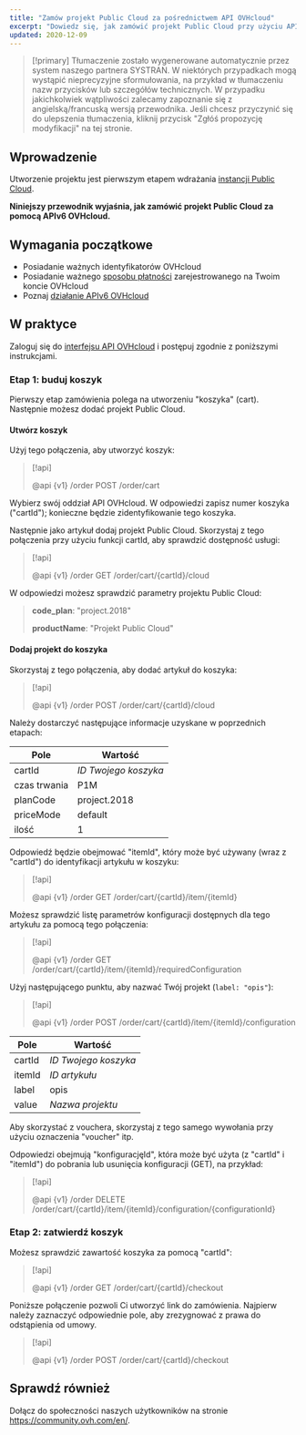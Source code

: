 ```yaml
---
title: "Zamów projekt Public Cloud za pośrednictwem API OVHcloud"
excerpt: "Dowiedz się, jak zamówić projekt Public Cloud przy użyciu API OVHcloud"
updated: 2020-12-09
---
```


> [!primary]
> Tłumaczenie zostało wygenerowane automatycznie przez system naszego partnera SYSTRAN. W niektórych przypadkach mogą wystąpić nieprecyzyjne sformułowania, na przykład w tłumaczeniu nazw przycisków lub szczegółów technicznych. W przypadku jakichkolwiek wątpliwości zalecamy zapoznanie się z angielską/francuską wersją przewodnika. Jeśli chcesz przyczynić się do ulepszenia tłumaczenia, kliknij przycisk "Zgłóś propozycję modyfikacji" na tej stronie.
> 

## Wprowadzenie

Utworzenie projektu jest pierwszym etapem wdrażania [instancji Public Cloud](https://www.ovhcloud.com/pl/public-cloud/).

**Niniejszy przewodnik wyjaśnia, jak zamówić projekt Public Cloud za pomocą APIv6 OVHcloud.**

## Wymagania początkowe

- Posiadanie ważnych identyfikatorów OVHcloud
- Posiadanie ważnego [sposobu płatności](manage-payment-methods1.) zarejestrowanego na Twoim koncie OVHcloud
- Poznaj [działanie APIv6 OVHcloud](first-steps1.)

## W praktyce

Zaloguj się do [interfejsu API OVHcloud](https://api.ovh.com/) i postępuj zgodnie z poniższymi instrukcjami.

### Etap 1: buduj koszyk

Pierwszy etap zamówienia polega na utworzeniu "koszyka" (cart). Następnie możesz dodać projekt Public Cloud.

#### Utwórz koszyk

Użyj tego połączenia, aby utworzyć koszyk:

> [!api]
>
> @api {v1} /order POST /order/cart
>

Wybierz swój oddział API OVHcloud. W odpowiedzi zapisz numer koszyka ("cartId"); konieczne będzie zidentyfikowanie tego koszyka.

Następnie jako artykuł dodaj projekt Public Cloud. Skorzystaj z tego połączenia przy użyciu funkcji cartId, aby sprawdzić dostępność usługi:

> [!api]
>
> @api {v1} /order GET /order/cart/{cartId}/cloud
>

W odpowiedzi możesz sprawdzić parametry projektu Public Cloud:

>
>**code_plan**: "project.2018"
>
>**productName**: "Projekt Public Cloud"
>

#### Dodaj projekt do koszyka

Skorzystaj z tego połączenia, aby dodać artykuł do koszyka:

> [!api]
>
> @api {v1} /order POST /order/cart/{cartId}/cloud
>

Należy dostarczyć następujące informacje uzyskane w poprzednich etapach:

|Pole|Wartość|
|---|---|
|cartId|*ID Twojego koszyka*|
|czas trwania|P1M|
|planCode|project.2018|
|priceMode|default|
|ilość|1|

Odpowiedź będzie obejmować "itemId", który może być używany (wraz z "cartId") do identyfikacji artykułu w koszyku:

> [!api]
>
> @api {v1} /order GET /order/cart/{cartId}/item/{itemId}
>

Możesz sprawdzić listę parametrów konfiguracji dostępnych dla tego artykułu za pomocą tego połączenia:

> [!api]
>
> @api {v1} /order GET /order/cart/{cartId}/item/{itemId}/requiredConfiguration
>

Użyj następującego punktu, aby nazwać Twój projekt (`label: "opis"`):

> [!api]
>
> @api {v1} /order POST /order/cart/{cartId}/item/{itemId}/configuration
>

|Pole|Wartość|
|---|---|
|cartId|*ID Twojego koszyka*|
|itemId|*ID artykułu*|
|label|opis|
|value|*Nazwa projektu*|

Aby skorzystać z vouchera, skorzystaj z tego samego wywołania przy użyciu oznaczenia "voucher" itp.

Odpowiedzi obejmują "konfiguracjęId", która może być użyta (z "cartId" i "itemId") do pobrania lub usunięcia konfiguracji (GET), na przykład:

> [!api]
>
> @api {v1} /order DELETE /order/cart/{cartId}/item/{itemId}/configuration/{configurationId}
>

### Etap 2: zatwierdź koszyk

Możesz sprawdzić zawartość koszyka za pomocą "cartId":

> [!api]
>
> @api {v1} /order GET /order/cart/{cartId}/checkout
>

Poniższe połączenie pozwoli Ci utworzyć link do zamówienia. Najpierw należy zaznaczyć odpowiednie pole, aby zrezygnować z prawa do odstąpienia od umowy.

> [!api]
>
> @api {v1} /order POST /order/cart/{cartId}/checkout
>

## Sprawdź również

Dołącz do społeczności naszych użytkowników na stronie <https://community.ovh.com/en/>.
